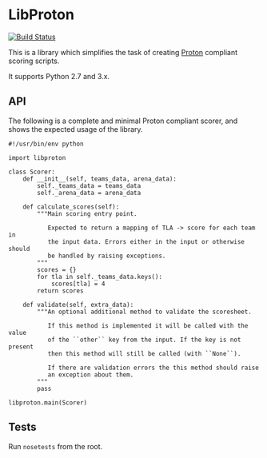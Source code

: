# LibProton

[![Build Status](https://travis-ci.org/PeterJCLaw/libproton.png)](https://travis-ci.org/PeterJCLaw/libproton)

This is a library which simplifies the task of creating
[Proton](https://github.com/PeterJCLaw/proton) compliant scoring scripts.

It supports Python 2.7 and 3.x.

## API

The following is a complete and minimal Proton compliant scorer, and shows
the expected usage of the library.

~~~~ .python
#!/usr/bin/env python

import libproton

class Scorer:
    def __init__(self, teams_data, arena_data):
        self._teams_data = teams_data
        self._arena_data = arena_data

    def calculate_scores(self):
        """Main scoring entry point.

           Expected to return a mapping of TLA -> score for each team in
           the input data. Errors either in the input or otherwise should
           be handled by raising exceptions.
        """
        scores = {}
        for tla in self._teams_data.keys():
            scores[tla] = 4
        return scores

    def validate(self, extra_data):
        """An optional additional method to validate the scoresheet.

           If this method is implemented it will be called with the value
           of the ``other`` key from the input. If the key is not present
           then this method will still be called (with ``None``).

           If there are validation errors the this method should raise
           an exception about them.
        """
        pass

libproton.main(Scorer)
~~~~

## Tests
Run `nosetests` from the root.
